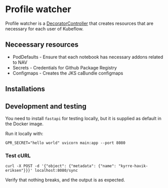 Profile watcher
===============

Profile watcher is a [DecoratorController](https://metacontroller.app/api/decoratorcontroller/) that creates resources
that are necessary for each user of Kubeflow.

## Neceessary resources

* PodDefaults - Ensure that each notebook has necessary addons related to NAV
* Secrets - Credentials for Github Package Registry
* Configmaps - Creates the JKS caBundle configmaps

## Installations

## Development and testing

You need to install `fastapi` for testing locally, but it is supplied as default in the Docker image.

Run it locally with:

```
GPR_SECRET="hello world" uvicorn main:app --port 8080
```

### Test cURL

```
curl -X POST -d '{"object": {"metadata": {"name": "kyrre-havik-eriksen"}}}' localhost:8080/sync
```

Verify that nothing breaks, and the output is as expected.
